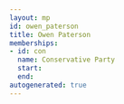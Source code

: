 ```yaml
---
layout: mp
id: owen_paterson
title: Owen Paterson
memberships:
- id: con
  name: Conservative Party
  start: 
  end: 
autogenerated: true
---
```

